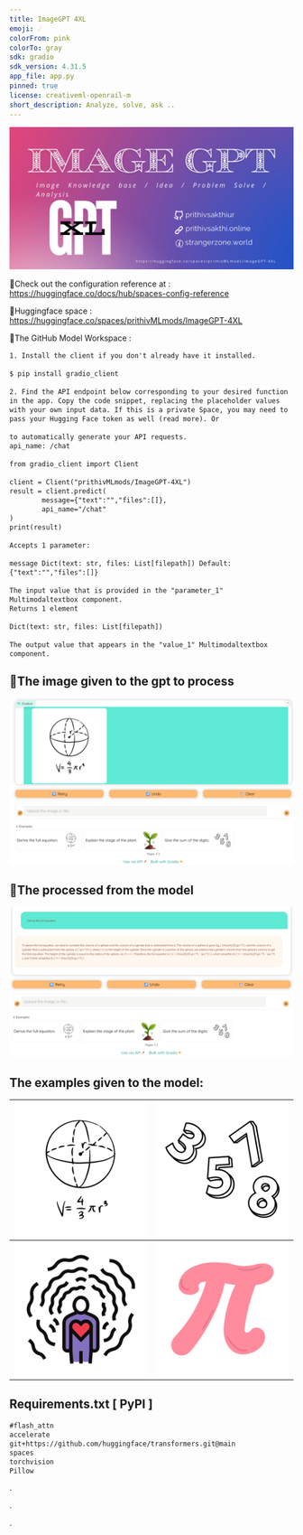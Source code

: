 ```yaml
---
title: ImageGPT 4XL
emoji: ☄️
colorFrom: pink
colorTo: gray
sdk: gradio
sdk_version: 4.31.5
app_file: app.py
pinned: true
license: creativeml-openrail-m
short_description: Analyze, solve, ask ..
---
```


![alt text](assets/25.png)

🚀Check out the configuration reference at : https://huggingface.co/docs/hub/spaces-config-reference

🚀Huggingface space : https://huggingface.co/spaces/prithivMLmods/ImageGPT-4XL

🚀The GitHub Model Workspace : 

    1. Install the client if you don't already have it installed.
    
    $ pip install gradio_client
    
    2. Find the API endpoint below corresponding to your desired function in the app. Copy the code snippet, replacing the placeholder values with your own input data. If this is a private Space, you may need to pass your Hugging Face token as well (read more). Or
    
    to automatically generate your API requests.
    api_name: /chat
    
    from gradio_client import Client
    
    client = Client("prithivMLmods/ImageGPT-4XL")
    result = client.predict(
    		message={"text":"","files":[]},
    		api_name="/chat"
    )
    print(result)
    
    Accepts 1 parameter:
    
    message Dict(text: str, files: List[filepath]) Default: {"text":"","files":[]}
    
    The input value that is provided in the "parameter_1" Multimodaltextbox component.
    Returns 1 element
    
    Dict(text: str, files: List[filepath])
    
    The output value that appears in the "value_1" Multimodaltextbox component.

## 🌚The image given to the gpt to process

![alt text](assets/11.png)

## 🌝The processed from the model

![alt text](assets/22.png)

## The examples given to the model: 

| ![Image 1](assets/images/1.png) | ![Image 2](assets/images/2.png) |
|---------------------------------|---------------------------------|
| ![Image 3](assets/images/3.png) | ![Image 4](assets/images/4.png) |

## Requirements.txt [ PyPI ]

    #flash_attn
    accelerate
    git+https://github.com/huggingface/transformers.git@main
    spaces
    torchvision
    Pillow


.

.

.
